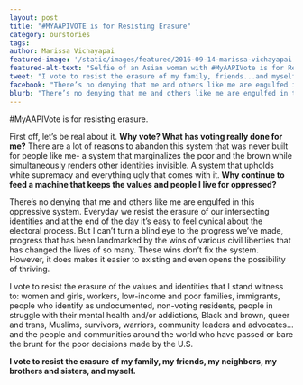```yaml
---
layout: post
title: "#MYAAPIVOTE is for Resisting Erasure"
category: ourstories
tags: 
author: Marissa Vichayapai
featured-image: '/static/images/featured/2016-09-14-marissa-vichayapai.jpg'
featured-alt-text: "Selfie of an Asian woman with #MyAAPIVote is for Resisting Erasure written at the bottom"
tweet: "I vote to resist the erasure of my family, friends...and myself. #MyAAPIVote"
facebook: "There’s no denying that me and others like me are engulfed in this oppressive system. Everyday we resist the erasure of our intersecting identities and at the end of the day it’s easy to feel cynical about the electoral process. But I can’t turn a blind eye to the progress we’ve made, progress that has been landmarked by the wins of various civil liberties that has changed the lives of so many. These wins don’t fix the system. However, it does makes it easier to existing and even opens the possibility of thriving. #MyAAPIVote"
blurb: "There’s no denying that me and others like me are engulfed in this oppressive system. Everyday we resist the erasure of our intersecting identities and at the end of the day it’s easy to feel cynical about the electoral process. But I can’t turn a blind eye to the progress we’ve made, progress that has been landmarked by the wins of various civil liberties that has changed the lives of so many. These wins don’t fix the system. However, it does makes it easier to existing and even opens the possibility of thriving."
---
```

#MyAAPIVote is for resisting erasure. 

First off, let’s be real about it. <Strong> Why vote? What has voting really done for me?</strong> There are a lot of reasons to abandon this system that was never built for people like me- a system that marginalizes the poor and the brown while simultaneously renders other identities invisible. A system that upholds white supremacy and everything ugly that comes with it.<strong> Why continue to feed a machine that keeps the values and people I live for oppressed?</strong>

There’s no denying that me and others like me are engulfed in this oppressive system. Everyday we resist the erasure of our intersecting identities and at the end of the day it’s easy to feel cynical about the electoral process. But I can’t turn a blind eye to the progress we’ve made, progress that has been landmarked by the wins of various civil liberties that has changed the lives of so many. These wins don’t fix the system. However, it does makes it easier to existing and even opens the possibility of thriving.  

I vote to resist the erasure of the values and identities that I stand witness to: women and girls, workers, low-income and poor families, immigrants, people who identify as undocumented, non-voting residents, people in struggle with their mental health and/or addictions, Black and brown, queer and trans, Muslims, survivors, warriors, community leaders and advocates… and the people and communities around the world who have passed or bare the brunt for the poor decisions made by the U.S. 

<Strong>I vote to resist the erasure of my family, my friends, my neighbors, my brothers and sisters, and myself.</strong>


